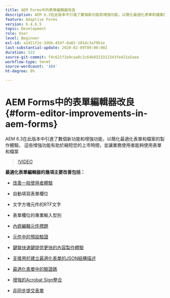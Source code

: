 ```yaml
---
title: AEM Forms中的表單編輯器改良
description: AEM 6.3在此版本中引進了數個新功能和增強功能，以簡化最適化表單和檔案的製作體驗。 這些增強功能有助於縮短您的上市時間，並讓業務使用者能夠使用表單和檔案
feature: Adaptive Forms
version: 6.4,6.5
topic: Development
role: User
level: Beginner
exl-id: a2d21f2e-3dbb-454f-8a02-101dc3af9b1e
last-substantial-update: 2020-02-09T00:00:00Z
duration: 522
source-git-commit: f4c621f3a9caa8c2c64b8323312343fe421a5aee
workflow-type: tm+mt
source-wordcount: '164'
ht-degree: 0%

---
```


# AEM Forms中的表單編輯器改良 {#form-editor-improvements-in-aem-forms}

AEM 6.3在此版本中引進了數個新功能和增強功能，以簡化最適化表單和檔案的製作體驗。 這些增強功能有助於縮短您的上市時間，並讓業務使用者能夠使用表單和檔案

>[!VIDEO](https://video.tv.adobe.com/v/19500?quality=12&learn=on)

**最適化表單編輯器的幾項主要改善包括：**

* [改善一般使用者體驗](https://helpx.adobe.com/aem-forms/6-3/introduction-forms-authoring.html)

* 自動填寫表單欄位
* 文字方塊元件的RTF文字
* 表單欄位的專業輸入型別

* [內嵌編輯元件標題](https://helpx.adobe.com/aem-forms/6-3/introduction-forms-authoring.html)
* [元件中的預設驗證](https://helpx.adobe.com/aem-forms/6-3/introduction-forms-authoring.html)
* [鍵盤快速鍵提供更快的內容製作體驗](https://helpx.adobe.com/aem-forms/6-3/keyboard-shortcuts.html#AdaptiveFormEditor)
* [支援用於建立最適化表單的JSON結構描述](https://helpx.adobe.com/aem-forms/6-3/adaptive-form-json-schema-form-model.html)
* [最適化表單中的驗證碼](https://helpx.adobe.com/aem-forms/6-3/captcha-adaptive-forms.html)
* [增強的Acrobat Sign整合](https://helpx.adobe.com/aem-forms/6-3/working-with-adobe-sign.html)
* [非同步提交表單](https://helpx.adobe.com/aem-forms/6-3/asynchronous-submissions-adaptive-forms.html)
